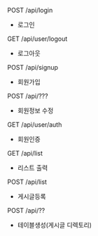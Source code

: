 POST /api/login

- 로그인

GET /api/user/logout

- 로그아웃

POST /api/signup

- 회원가입

POST /api/???

- 회원정보 수정

GET /api/user/auth

- 회원인증

GET /api/list

- 리스트 출력

POST /api/list

- 게시글등록

POST /api/??

- 테이블생성(게시글 디렉토리)
